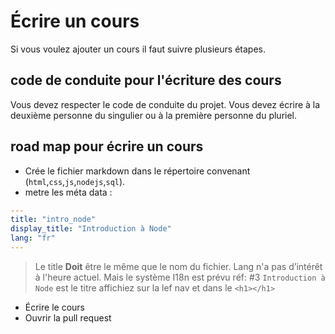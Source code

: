 # Écrire un cours

Si vous voulez ajouter un cours il faut suivre plusieurs étapes.

## code de conduite pour l'écriture des cours

Vous devez respecter le code de conduite du projet. Vous devez écrire à la deuxième personne du singulier ou à la première personne du pluriel.

## road map pour écrire un cours

* Crée le fichier markdown dans le répertoire convenant (`html`,`css`,`js`,`nodejs`,`sql`).
* metre les méta data :

```yml
---
title: "intro_node"
display_title: "Introduction à Node"
lang: "fr"
---
```

> Le title **Doit** être le même que le nom du fichier.
> Lang n'a pas d’intérêt à l'heure actuel. Mais le système I18n est prévu réf: #3
> `Introduction à Node` est le titre affichiez sur la lef nav et dans le `<h1></h1>`

* Écrire le cours
* Ouvrir la pull request
